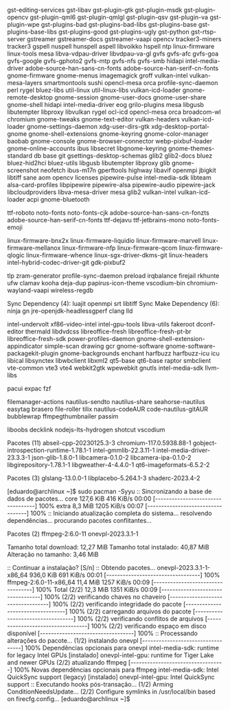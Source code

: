 gst-editing-services gst-libav gst-plugin-gtk gst-plugin-msdk gst-plugin-opencv gst-plugin-qml6 gst-plugin-qmlgl gst-plugin-qsv gst-plugin-va gst-plugin-wpe gst-plugins-bad gst-plugins-bad-libs gst-plugins-base gst-plugins-base-libs gst-plugins-good gst-plugins-ugly gst-python gst-rtsp-server gstreamer gstreamer-docs gstreamer-vaapi opencv tracker3-miners tracker3 gspell nuspell hunspell aspell libvoikko hspell ntp linux-firmware linux-tools mesa libva-vdpau-driver libvdpau-va-gl gvfs gvfs-afc gvfs-goa gvfs-google gvfs-gphoto2 gvfs-mtp gvfs-nfs gvfs-smb hidapi intel-media-driver adobe-source-han-sans-cn-fonts adobe-source-han-serif-cn-fonts gnome-firmware gnome-menus imagemagick groff vulkan-intel vulkan-mesa-layers smartmontools sushi opencl-mesa orca profile-sync-daemon perl rygel bluez-libs util-linux util-linux-libs vulkan-icd-loader gnome-remote-desktop gnome-session gnome-user-docs gnome-user-share gnome-shell hidapi intel-media-driver eog grilo-plugins mesa libgusb libutempter libproxy libvulkan rygel ocl-icd opencl-mesa orca broadcom-wl chromium gnome-tweaks gnome-text-editor vulkan-headers vulkan-icd-loader gnome-settings-daemon xdg-user-dirs-gtk xdg-desktop-portal-gnome gnome-shell-extensions gnome-keyring gnome-color-manager baobab gnome-console gnome-browser-connector webp-pixbuf-loader gnome-online-accounts ibus libsecret libgnome-keyring gnome-themes-standard db base git gsettings-desktop-schemas glib2 glib2-docs bluez bluez-hid2hci bluez-utils libgusb libutempter libproxy glib gnome-screenshot neofetch ibus-m17n gperftools highway libavif openmpi jbigkit libtiff sane aom opencv licenses pipewire-pulse intel-media-sdk libteam alsa-card-profiles libpipewire pipewire-alsa pipewire-audio pipewire-jack libcloudproviders libva-mesa-driver mesa glib2 vulkan-intel vulkan-icd-loader acpi gnome-bluetooth

ttf-roboto noto-fonts noto-fonts-cjk adobe-source-han-sans-cn-fonzts adobe-source-han-serif-cn-fonts ttf-dejavu ttf-jetbrains-mono noto-fonts-emoji

linux-firmware-bnx2x linux-firmware-liquidio linux-firmware-marvell linux-firmware-mellanox linux-firmware-nfp linux-firmware-qcom linux-firmware-qlogic linux-firmware-whence linux-sgx-driver-dkms-git linux-headers intel-hybrid-codec-driver-git gdk-pixbuf2

tlp zram-generator profile-sync-daemon preload irqbalance firejail rkhunte ufw clamav kooha deja-dup papirus-icon-theme vscodium-bin chromium-wayland-vaapi wireless-regdb

Sync Dependency (4): luajit openmpi srt libtiff
Sync Make Dependency (6): ninja gn jre-openjdk-headlessgperf clang lld

intel-undervolt xf86-video-intel intel-gpu-tools libva-utils fakeroot dconf-editor thermald libdvdcss libreoffice-fresh libreoffice-fresh-pt-br libreoffice-fresh-sdk power-profiles-daemon gnome-shell-extension-appindicator simple-scan drawing gcr gnome-software gnome-software-packagekit-plugin gnome-backgrounds enchant harfbuzz harfbuzz-icu icu libical libsynctex libwbclient libxml2 qt5-base qt6-base raptor smbclient vte-common vte3 vte4 webkit2gtk wpewebkit gnutls intel-media-sdk llvm-libs

pacui expac fzf

filemanager-actions nautilus-sendto nautilus-share seahorse-nautilus easytag brasero file-roller tilix nautilus-codeAUR code-nautilus-gitAUR bubblewrap ffmpegthumbnailer passim

liboobs decklink nodejs-lts-hydrogen shotcut vscodium

Pacotes (11) abseil-cpp-20230125.3-3  chromium-117.0.5938.88-1  gobject-introspection-runtime-1.78.1-1
             intel-gmmlib-22.3.11-1  intel-media-driver-23.3.3-1  json-glib-1.8.0-1  libcamera-0.1.0-2
             libcamera-ipa-0.1.0-2  libgirepository-1.78.1-1  libgweather-4-4.4.0-1  qt6-imageformats-6.5.2-2

Pacotes (3) glslang-13.0.0-1  libplacebo-5.264.1-3  shaderc-2023.4-2

[eduardo@archlinux ~]$ sudo pacman -Syyu
:: Sincronizando a base de dados de pacotes...
 core                             127,6 KiB   416 KiB/s 00:00 [----------------------------------] 100%
 extra                              8,3 MiB  1205 KiB/s 00:07 [----------------------------------] 100%
:: Iniciando atualização completa do sistema...
resolvendo dependências...
procurando pacotes conflitantes...

Pacotes (2) ffmpeg-2:6.0-11  onevpl-2023.3.1-1

Tamanho total download:   12,27 MiB
Tamanho total instalado:  40,87 MiB
Alteração no tamanho:      3,46 MiB

:: Continuar a instalação? [S/n] 
:: Obtendo pacotes...
 onevpl-2023.3.1-1-x86_64         936,0 KiB   691 KiB/s 00:01 [----------------------------------] 100%
 ffmpeg-2:6.0-11-x86_64            11,4 MiB  1257 KiB/s 00:09 [----------------------------------] 100%
 Total (2/2)                       12,3 MiB  1351 KiB/s 00:09 [----------------------------------] 100%
(2/2) verificando chaves no chaveiro                          [----------------------------------] 100%
(2/2) verificando integridade do pacote                       [----------------------------------] 100%
(2/2) carregando arquivos do pacote                           [----------------------------------] 100%
(2/2) verificando conflitos de arquivos                       [----------------------------------] 100%
(2/2) verificando espaço em disco disponível                  [----------------------------------] 100%
:: Processando alterações do pacote...
(1/2) instalando onevpl                                       [----------------------------------] 100%
Dependências opcionais para onevpl
    intel-media-sdk: runtime for legacy Intel GPUs [instalado]
    onevpl-intel-gpu: runtime for Tiger Lake and newer GPUs
(2/2) atualizando ffmpeg                                      [----------------------------------] 100%
Novas dependências opcionais para ffmpeg
    intel-media-sdk: Intel QuickSync support (legacy) [instalado]
    onevpl-intel-gpu: Intel QuickSync support
:: Executando hooks pós-transação...
(1/2) Arming ConditionNeedsUpdate...
(2/2) Configure symlinks in /usr/local/bin based on firecfg.config...
[eduardo@archlinux ~]$ 
